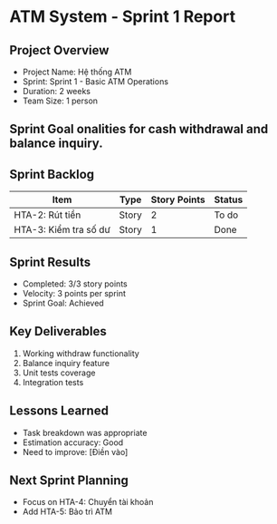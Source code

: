 # ATM System - Sprint 1 Report

## Project Overview
- Project Name: Hệ thống ATM
- Sprint: Sprint 1 - Basic ATM Operations  
- Duration: 2 weeks
- Team Size: 1 person

## Sprint Goal onalities for cash withdrawal and balance inquiry.

## Sprint Backlog
| Item | Type | Story Points | Status |
|------|------|--------------|--------|
| HTA-2: Rút tiền | Story | 2 | To do |
| HTA-3: Kiểm tra số dư | Story | 1 | Done |

## Sprint Results
- Completed: 3/3 story points
- Velocity: 3 points per sprint
- Sprint Goal: Achieved

## Key Deliverables
1. Working withdraw functionality
2. Balance inquiry feature
3. Unit tests coverage
4. Integration tests

## Lessons Learned
- Task breakdown was appropriate
- Estimation accuracy: Good
- Need to improve: [Điền vào]

## Next Sprint Planning
- Focus on HTA-4: Chuyển tài khoản
- Add HTA-5: Bảo trì ATM